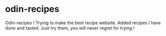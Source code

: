 # odin-recipes
Odin-recipes ! Trying to make the best recipe website.
Added recipes I have done and tasted.
Just try them, you will never regret for trying !